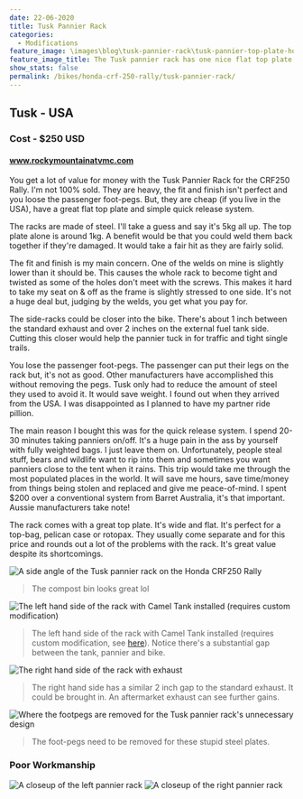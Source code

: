 ```yaml
---
date: 22-06-2020
title: Tusk Pannier Rack
categories:
  - Modifications
feature_image: \images\blog\tusk-pannier-rack\tusk-pannier-top-plate-honda-crf250-rally
feature_image_title: The Tusk pannier rack has one nice flat top plate 👌
show_stats: false
permalink: /bikes/honda-crf-250-rally/tusk-pannier-rack/
---
```

<h2>Tusk - USA</h2>
<h3>Cost - $250 USD</h3>
<h4>
  <a href="https://www.rockymountainatvmc.com/">www.rockymountainatvmc.com</a>
</h4>
<p>
  You get a lot of value for money with the Tusk Pannier Rack for the CRF250 Rally. I'm not 100% sold. They are heavy, the fit and finish isn't perfect and you loose the passenger foot-pegs. But, they are cheap (if you live in the USA), have a great flat top plate and simple quick release system.
</p>

<p>
  The racks are made of steel. I'll take a guess and say it's 5kg all up. The top plate alone is around 1kg. A benefit would be that you could weld them back together if they're damaged. It would take a fair hit as they are fairly solid.
</p>

<p>
  The fit and finish is my main concern. One of the welds on mine is slightly lower than it should be. This causes the whole rack to become tight and twisted as some of the holes don't meet with the screws. This makes it hard to take my seat on & off as the frame is slightly stressed to one side. It's not a huge deal but, judging by the welds, you get what you pay for.
</p>

<p>
  The side-racks could be closer into the bike. There's about 1 inch between the standard exhaust and over 2 inches on the external fuel tank side. Cutting this closer would help the pannier tuck in for traffic and tight single trails.
</p>

<p>
  You lose the passenger foot-pegs. The passenger can put their legs on the rack but, it's not as good. Other manufacturers have accomplished this without removing the pegs. Tusk only had to reduce the amount of steel they used to avoid it. It would save weight. I found out when they arrived from the USA. I was disappointed as I planned to have my partner ride pillion.
</p>

<p>
  The main reason I bought this was for the quick release system. I spend 20-30 minutes taking panniers on/off. It's a huge pain in the ass by yourself with fully weighted bags. I just leave them on. Unfortunately, people steal stuff, bears and wildlife want to rip into them and sometimes you want panniers close to the tent when it rains. This trip would take me through the most populated places in the world. It will save me hours, save time/money from things being stolen and replaced and give me peace-of-mind. I spent $200 over a conventional system from Barret Australia, it's that important. Aussie manufacturers take note!
</p>

<p>
  The rack comes with a great top plate. It's wide and flat. It's perfect for a top-bag, pelican case or rotopax. They usually come separate and for this price and rounds out a lot of the problems with the rack. It's great value despite its shortcomings.
</p>

<picture>
  <source srcset="\images\blog\tusk-pannier-rack\tusk-pannier-side-honda-crf250-rally.webp">
  <img src="\images\blog\tusk-pannier-rack\tusk-pannier-side-honda-crf250-rally.jpg" alt="A side angle of the Tusk pannier rack on the Honda CRF250 Rally" />
</picture>

<blockquote>
  The compost bin looks great lol
</blockquote>

<picture>
  <source srcset="\images\blog\tusk-pannier-rack\tusk-pannier-rack-left-camel-tank-honda-crf250-rally.webp">
  <img src="\images\blog\tusk-pannier-rack\tusk-pannier-rack-left-camel-tank-honda-crf250-rally.jpg" alt="The left hand side of the rack with Camel Tank installed (requires custom modification)" />
</picture>

<blockquote>
  The left hand side of the rack with Camel Tank installed (requires custom modification, see <a href="{% post_url 2020-06-16-camel-tank %}">here</a>). Notice there's a substantial gap between the tank, pannier and bike.
</blockquote>

<picture>
  <source srcset="\images\blog\tusk-pannier-rack\tusk-pannier-rack-right-exhaust-honda-crf250-rally.webp">
  <img src="\images\blog\tusk-pannier-rack\tusk-pannier-rack-right-exhaust-honda-crf250-rally.jpg" alt="The right hand side of the rack with exhaust" />
</picture>

<blockquote>
  The right hand side has a similar 2 inch gap to the standard exhaust. It could be brought in. An aftermarket exhaust can see further gains.
</blockquote>

<picture>
  <source srcset="\images\blog\tusk-pannier-rack\tusk-pannier-rack-no-footpeg-honda-crf250-rally.webp">
  <img src="\images\blog\tusk-pannier-rack\tusk-pannier-rack-no-footpeg-honda-crf250-rally.jpg" alt="Where the footpegs are removed for the Tusk pannier rack's unnecessary design" />
</picture>

<blockquote>
  The foot-pegs need to be removed for these stupid steel plates.
</blockquote>


<h3>Poor Workmanship</h3>
<picture>
  <source srcset="\images\blog\tusk-pannier-rack\tusk-pannier-rack-left.webp">
  <img src="\images\blog\tusk-pannier-rack\tusk-pannier-rack-left.jpg" alt="A closeup of the left pannier rack" />
</picture>

<picture>
  <source srcset="\images\blog\tusk-pannier-rack\tusk-pannier-rack-right.webp">
  <img src="\images\blog\tusk-pannier-rack\tusk-pannier-rack-right.jpg" alt="A closeup of the right pannier rack" />
</picture>
